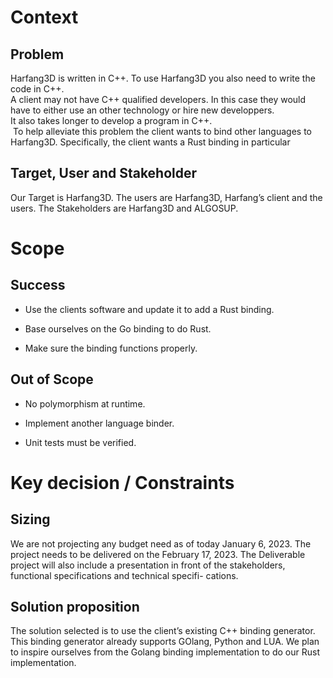 # Context

## Problem

Harfang3D is written in C++. To use Harfang3D you also need to write the
code in C++.  
A client may not have C++ qualified developers. In this case they would
have to either use an other technology or hire new developpers.  
It also takes longer to develop a program in C++.  
 To help alleviate this problem the client wants to bind other languages
to Harfang3D. Specifically, the client wants a Rust binding in
particular

## Target, User and Stakeholder

Our Target is Harfang3D. The users are Harfang3D, Harfang’s client and
the users. The Stakeholders are Harfang3D and ALGOSUP.

# Scope

## Success

-   Use the clients software and update it to add a Rust binding.

-   Base ourselves on the Go binding to do Rust.

-   Make sure the binding functions properly.

## Out of Scope

-   No polymorphism at runtime.

-   Implement another language binder.

-   Unit tests must be verified.

# Key decision / Constraints

## Sizing

We are not projecting any budget need as of today January 6, 2023. The
project needs to be delivered on the February 17, 2023. The Deliverable
project will also include a presentation in front of the stakeholders,
functional specifications and technical specifi- cations.

## Solution proposition

The solution selected is to use the client’s existing C++ binding
generator. This binding generator already supports GOlang, Python and
LUA. We plan to inspire ourselves from the Golang binding implementation
to do our Rust implementation.
